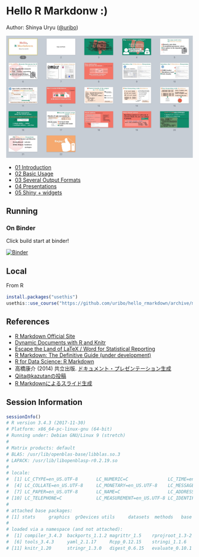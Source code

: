 Hello R Markdonw :)
===================

Author: Shinya Uryu ([\@uribo](https://github.com/uribo))

![](inst/slide_overview.jpg)


- [01 Introduction](01_hello.Rmd)
- [02 Basic Usage](02_basic.Rmd)
- [03 Several Output Formats]()
- [04 Presentations]()
- [05 Shiny + widgets]()

## Running

### On Binder

Click build start at binder!

[![Binder](http://mybinder.org/badge.svg)](https://mybinder.org/v2/gh/uribo/hello_rmarkdown/master)

## Local

From R

```r
install.packages("usethis")
usethis::use_course("https://github.com/uribo/hello_rmarkdown/archive/master.zip")
```

## References

- [R Markdown Official Site](http://rmarkdown.rstudio.com/index.html)
- [Dynamic Documents with R and Knitr](https://github.com/yihui/knitr-book)
- [Escape the Land of LaTeX / Word for Statistical Reporting](https://github.com/rstudio/webinars/blob/master/13-R-Markdown-Ecosystem/13-R-Markdown-Ecosystem.pdf)
- [R Markdown: The Definitive Guide (under development)
](https://github.com/rstudio/rmarkdown-book)
- [R for Data Science: R Markdown](http://r4ds.had.co.nz/r-markdown.html)
- 高橋康介 (2014) 共立出版. [ドキュメント・プレゼンテーション生成](http://www.kyoritsu-pub.co.jp/bookdetail/9784320123724)
- [Qiita\@kazutanの投稿](https://qiita.com/kazutan)
- [R Markdownによるスライド生成](https://kazutan.github.io/SappoRoR6/rmd_slide.html#/)

## Session Information

```r
sessionInfo()
# R version 3.4.3 (2017-11-30)
# Platform: x86_64-pc-linux-gnu (64-bit)
# Running under: Debian GNU/Linux 9 (stretch)
# 
# Matrix products: default
# BLAS: /usr/lib/openblas-base/libblas.so.3
# LAPACK: /usr/lib/libopenblasp-r0.2.19.so
# 
# locale:
#  [1] LC_CTYPE=en_US.UTF-8       LC_NUMERIC=C               LC_TIME=en_US.UTF-8       
#  [4] LC_COLLATE=en_US.UTF-8     LC_MONETARY=en_US.UTF-8    LC_MESSAGES=C             
#  [7] LC_PAPER=en_US.UTF-8       LC_NAME=C                  LC_ADDRESS=C              
# [10] LC_TELEPHONE=C             LC_MEASUREMENT=en_US.UTF-8 LC_IDENTIFICATION=C       
# 
# attached base packages:
# [1] stats     graphics  grDevices utils     datasets  methods   base     
# 
# loaded via a namespace (and not attached):
#  [1] compiler_3.4.3  backports_1.1.2 magrittr_1.5    rprojroot_1.3-2 htmltools_0.3.6
#  [6] tools_3.4.3     yaml_2.1.17     Rcpp_0.12.15    stringi_1.1.6   rmarkdown_1.8  
# [11] knitr_1.20      stringr_1.3.0   digest_0.6.15   evaluate_0.10.1
```
